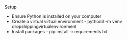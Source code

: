Setup

- Ensure Python is installed on your computer
- Create a virtual virtual environment - python3 -m venv dropshippingvirtualenvironment
- Install packages - pip install -r requirements.txt
